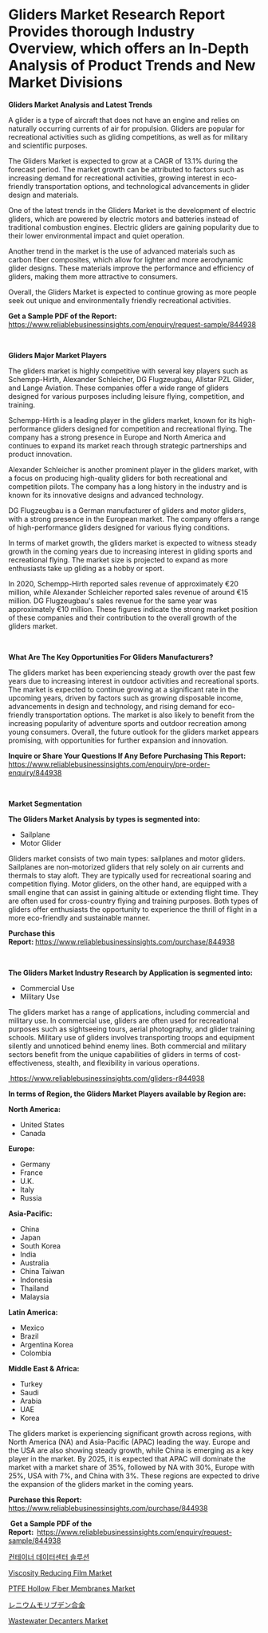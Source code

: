 <p><h1>Gliders Market Research Report Provides thorough Industry Overview, which offers an In-Depth Analysis of Product Trends and New Market Divisions</h1></p><p><strong>Gliders Market Analysis and Latest Trends</strong></p>
<p><p>A glider is a type of aircraft that does not have an engine and relies on naturally occurring currents of air for propulsion. Gliders are popular for recreational activities such as gliding competitions, as well as for military and scientific purposes.</p><p>The Gliders Market is expected to grow at a CAGR of 13.1% during the forecast period. The market growth can be attributed to factors such as increasing demand for recreational activities, growing interest in eco-friendly transportation options, and technological advancements in glider design and materials. </p><p>One of the latest trends in the Gliders Market is the development of electric gliders, which are powered by electric motors and batteries instead of traditional combustion engines. Electric gliders are gaining popularity due to their lower environmental impact and quiet operation.</p><p>Another trend in the market is the use of advanced materials such as carbon fiber composites, which allow for lighter and more aerodynamic glider designs. These materials improve the performance and efficiency of gliders, making them more attractive to consumers.</p><p>Overall, the Gliders Market is expected to continue growing as more people seek out unique and environmentally friendly recreational activities.</p></p>
<p><strong>Get a Sample PDF of the Report:&nbsp;</strong> <a href="https://www.reliablebusinessinsights.com/enquiry/request-sample/844938">https://www.reliablebusinessinsights.com/enquiry/request-sample/844938</a></p>
<p>&nbsp;</p>
<p><strong>Gliders Major Market Players</strong></p>
<p><p>The gliders market is highly competitive with several key players such as Schempp-Hirth, Alexander Schleicher, DG Flugzeugbau, Allstar PZL Glider, and Lange Aviation. These companies offer a wide range of gliders designed for various purposes including leisure flying, competition, and training.</p><p>Schempp-Hirth is a leading player in the gliders market, known for its high-performance gliders designed for competition and recreational flying. The company has a strong presence in Europe and North America and continues to expand its market reach through strategic partnerships and product innovation.</p><p>Alexander Schleicher is another prominent player in the gliders market, with a focus on producing high-quality gliders for both recreational and competition pilots. The company has a long history in the industry and is known for its innovative designs and advanced technology.</p><p>DG Flugzeugbau is a German manufacturer of gliders and motor gliders, with a strong presence in the European market. The company offers a range of high-performance gliders designed for various flying conditions.</p><p>In terms of market growth, the gliders market is expected to witness steady growth in the coming years due to increasing interest in gliding sports and recreational flying. The market size is projected to expand as more enthusiasts take up gliding as a hobby or sport.</p><p>In 2020, Schempp-Hirth reported sales revenue of approximately €20 million, while Alexander Schleicher reported sales revenue of around €15 million. DG Flugzeugbau's sales revenue for the same year was approximately €10 million. These figures indicate the strong market position of these companies and their contribution to the overall growth of the gliders market.</p></p>
<p>&nbsp;</p>
<p><strong>What Are The Key Opportunities For Gliders Manufacturers?</strong></p>
<p><p>The gliders market has been experiencing steady growth over the past few years due to increasing interest in outdoor activities and recreational sports. The market is expected to continue growing at a significant rate in the upcoming years, driven by factors such as growing disposable income, advancements in design and technology, and rising demand for eco-friendly transportation options. The market is also likely to benefit from the increasing popularity of adventure sports and outdoor recreation among young consumers. Overall, the future outlook for the gliders market appears promising, with opportunities for further expansion and innovation.</p></p>
<p><strong>Inquire or Share Your Questions If Any Before Purchasing This Report:</strong> <a href="https://www.reliablebusinessinsights.com/enquiry/pre-order-enquiry/844938">https://www.reliablebusinessinsights.com/enquiry/pre-order-enquiry/844938</a></p>
<p>&nbsp;</p>
<p><strong>Market Segmentation</strong></p>
<p><strong>The Gliders Market Analysis by types is segmented into:</strong></p>
<p><ul><li>Sailplane</li><li>Motor Glider</li></ul></p>
<p><p>Gliders market consists of two main types: sailplanes and motor gliders. Sailplanes are non-motorized gliders that rely solely on air currents and thermals to stay aloft. They are typically used for recreational soaring and competition flying. Motor gliders, on the other hand, are equipped with a small engine that can assist in gaining altitude or extending flight time. They are often used for cross-country flying and training purposes. Both types of gliders offer enthusiasts the opportunity to experience the thrill of flight in a more eco-friendly and sustainable manner.</p></p>
<p><strong>Purchase this Report:&nbsp;</strong><a href="https://www.reliablebusinessinsights.com/purchase/844938">https://www.reliablebusinessinsights.com/purchase/844938</a></p>
<p>&nbsp;</p>
<p><strong>The Gliders Market Industry Research by Application is segmented into:</strong></p>
<p><ul><li>Commercial Use</li><li>Military Use</li></ul></p>
<p><p>The gliders market has a range of applications, including commercial and military use. In commercial use, gliders are often used for recreational purposes such as sightseeing tours, aerial photography, and glider training schools. Military use of gliders involves transporting troops and equipment silently and unnoticed behind enemy lines. Both commercial and military sectors benefit from the unique capabilities of gliders in terms of cost-effectiveness, stealth, and flexibility in various operations.</p></p>
<p><a href="https://www.reliablebusinessinsights.com/gliders-r844938">&nbsp;https://www.reliablebusinessinsights.com/gliders-r844938</a></p>
<p><strong>In terms of Region, the Gliders Market Players available by Region are:</strong></p>
<p>
    <p> <strong> North America: </strong>
        <ul>
            <li>United States</li>
            <li>Canada</li>
        </ul>
        </p> 
    <p> <strong> Europe: </strong>
        <ul>
            <li>Germany</li>
            <li>France</li>
            <li>U.K.</li>
            <li>Italy</li>
            <li>Russia</li>
        </ul>
        </p> 
    <p> <strong> Asia-Pacific: </strong>
        <ul>
            <li>China</li>
            <li>Japan</li>
            <li>South Korea</li>
            <li>India</li>
            <li>Australia</li>
            <li>China Taiwan</li>
            <li>Indonesia</li>
            <li>Thailand</li>
            <li>Malaysia</li>
        </ul>
        </p> 
    <p> <strong> Latin America: </strong>
        <ul>
            <li>Mexico</li>
            <li>Brazil</li>
            <li>Argentina Korea</li>
            <li>Colombia</li>
        </ul>
        </p> 
    <p> <strong> Middle East & Africa: </strong>
        <ul>
            <li>Turkey</li>
            <li>Saudi</li>
            <li>Arabia</li>
            <li>UAE</li>
            <li>Korea</li>
        </ul>
    </p>
    </p>
<p><p>The gliders market is experiencing significant growth across regions, with North America (NA) and Asia-Pacific (APAC) leading the way. Europe and the USA are also showing steady growth, while China is emerging as a key player in the market. By 2025, it is expected that APAC will dominate the market with a market share of 35%, followed by NA with 30%, Europe with 25%, USA with 7%, and China with 3%. These regions are expected to drive the expansion of the gliders market in the coming years.</p></p>
<p><strong>Purchase this Report: </strong><a href="https://www.reliablebusinessinsights.com/purchase/844938">https://www.reliablebusinessinsights.com/purchase/844938</a></p>
<p>&nbsp;<strong>Get a Sample PDF of the Report:&nbsp;&nbsp;</strong><a href="https://www.reliablebusinessinsights.com/enquiry/request-sample/844938">https://www.reliablebusinessinsights.com/enquiry/request-sample/844938</a></p>
<p><strong></strong></p>
<p><p><a href="https://github.com/mofijurk071/Market-Research-Report-List-1/blob/main/4453700112887.md">컨테이너 데이터센터 솔루션</a></p><p><a href="https://github.com/ChiragRP21/Market-Research-Report-List-5/blob/main/viscosity-reducing-film-market.md">Viscosity Reducing Film Market</a></p><p><a href="https://github.com/cecuraprangm/Market-Research-Report-List-3/blob/main/ptfe-hollow-fiber-membranes-market.md">PTFE Hollow Fiber Membranes Market</a></p><p><a href="https://github.com/dadanedu33/Market-Research-Report-List-2/blob/main/2807527120878.md">レニウムモリブデン合金</a></p><p><a href="https://issuu.com/reportprime-2/docs/wastewater-decanters-market-size-2030.pptx">Wastewater Decanters Market</a></p></p>